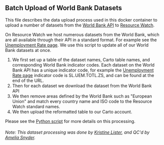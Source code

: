 ## Batch Upload of World Bank Datasets
This file describes the data upload process used in this docker container to upload a number of datasets from the [World Bank API](https://data.worldbank.org/) to [Resource Watch](resourcewatch.org).

On Resource Watch we host numerous datasets from the World Bank, which are all available through their API in a standard format. For example see the [Unemployment Rate page](https://data.worldbank.org/indicator/SL.UEM.TOTL.ZS). We use this script to update all of our World Bank datasets at once.
1. We first set up a table of the dataset names, Carto table names, and corresponding World Bank indicator codes. Each dataset on the World Bank API has a unique indicator code, for example the [Unemployment Rate page](https://data.worldbank.org/indicator/SL.UEM.TOTL.ZS) indicator code is SL.UEM.TOTL.ZS, and can be found at the end of the URL.
2. Then for each dataset we download the dataset from the World Bank API
3. We then remove areas defined by the World Bank such as "European Union" and match every country name and ISO code to the Resource Watch standard names.
4. We then upload the reformatted table to our Carto account.

Please see the [Python script](https://github.com/resource-watch/data-pre-processing/blob/master/upload_worldbank_data/contents/main.py) for more details on this processing.

###### Note: This dataset processing was done by [Kristine Lister](https://www.wri.org/profile/kristine-lister), and QC'd by [Amelia Snyder](https://www.wri.org/profile/amelia-snyder).
